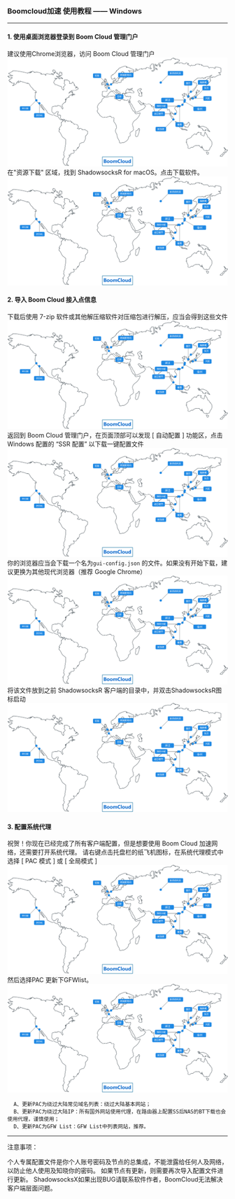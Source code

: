### Boomcloud加速 使用教程 —— Windows
- - - - -
#### 1. 使用桌面浏览器登录到 Boom Cloud 管理门户
建议使用Chrome浏览器，访问 Boom Cloud 管理门户
![](/assets/map.svg)
在"资源下载" 区域，找到 ShadowsocksR for macOS。点击下载软件。
![](/assets/map.svg)
#### 2. 导入 Boom Cloud 接入点信息
下载后使用 7-zip 软件或其他解压缩软件对压缩包进行解压，应当会得到这些文件
![](/assets/map.svg)
返回到 Boom Cloud 管理门户，在页面顶部可以发现 [ 自动配置 ] 功能区，点击 Windows 配置的 “SSR 配置” 以下载一键配置文件
![](/assets/map.svg)
你的浏览器应当会下载一个名为```gui-config.json``` 的文件。如果没有开始下载，建议更换为其他现代浏览器（推荐 Google Chrome）
![](/assets/map.svg)
将该文件放到之前 ShadowsocksR 客户端的目录中，并双击ShadowsocksR图标启动
![](/assets/map.svg)
#### 3. 配置系统代理
祝贺！你现在已经完成了所有客户端配置，但是想要使用 Boom Cloud 加速网络，还需要打开系统代理。
请右键点击托盘栏的纸飞机图标，在系统代理模式中选择 [ PAC 模式 ] 或 [ 全局模式 ]
![](/assets/map.svg)
然后选择PAC 更新下GFWlist。
![](/assets/map.svg)
```
  A、更新PAC为绕过大陆常见域名列表：绕过大陆基本网站；
  B、更新PAC为绕过大陆IP：所有国外网站使用代理，在路由器上配置SS后NAS的BT下载也会使用代理，谨慎使用；
  D、更新PAC为GFW List：GFW List中列表网站，推荐。
```
- - - - --
注意事项：

个人专属配置文件是你个人账号密码及节点的总集成，不能泄露给任何人及网络，以防止他人使用及知晓你的密码。
如果节点有更新，则需要再次导入配置文件进行更新。
ShadowsocksX如果出现BUG请联系软件作者，BoomCloud无法解决客户端层面问题。